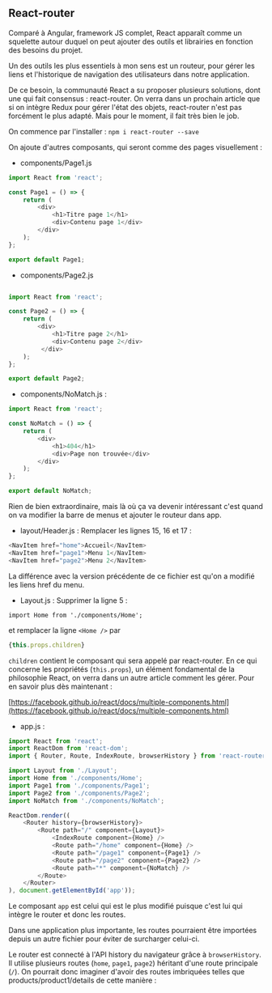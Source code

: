## React-router

Comparé à Angular, framework JS complet, React apparaît comme un squelette autour duquel on peut ajouter des outils et librairies en fonction des besoins du projet.

Un des outils les plus essentiels à mon sens est un routeur, pour gérer les liens et l'historique de navigation des utilisateurs dans notre application.

De ce besoin, la communauté React a su proposer plusieurs solutions, dont une qui fait consensus : react-router. On verra dans un prochain article que si on intègre Redux pour gérer l'état des objets, react-router n'est pas forcément le plus adapté. Mais pour le moment, il fait très bien le job.

On commence par l'installer :  `npm i react-router --save`

On ajoute d'autres composants, qui seront comme des pages visuellement :

- components/Page1.js

```js
import React from 'react';

const Page1 = () => {
    return (
        <div>
            <h1>Titre page 1</h1>
            <div>Contenu page 1</div>
        </div>
    );
};

export default Page1;
```

- components/Page2.js



```js

import React from 'react';

const Page2 = () => {
    return (
        <div>
            <h1>Titre page 2</h1>
            <div>Contenu page 2</div>
         </div>
    );
};

export default Page2;

```

- components/NoMatch.js :

```js
import React from 'react';

const NoMatch = () => {
    return (
        <div>
            <h1>404</h1>
            <div>Page non trouvée</div>
        </div>
    );
};

export default NoMatch;
```


Rien de bien extraordinaire, mais là où ça va devenir intéressant c'est quand on va modifier la barre de menus et ajouter le routeur dans app.

- layout/Header.js : Remplacer les lignes 15, 16 et 17 : 

```js
<NavItem href="home">Accueil</NavItem>
<NavItem href="page1">Menu 1</NavItem>
<NavItem href="page2">Menu 2</NavItem>
```

La différence avec la version précédente de ce fichier est qu'on a modifié les liens href du menu.

- Layout.js :  Supprimer la ligne 5 : 

`import Home from './components/Home';`

et remplacer la ligne `<Home />` par 

```js
{this.props.children}

```

`children` contient le composant qui sera appelé par react-router. En ce qui concerne les propriétés (`this.props`), un élément fondamental de la philosophie React, on verra dans un autre article comment les gérer. Pour en savoir plus dès maintenant : 

[https://facebook.github.io/react/docs/multiple-components.html](https://facebook.github.io/react/docs/multiple-components.html)

- app.js :

```js
import React from 'react';
import ReactDom from 'react-dom';
import { Router, Route, IndexRoute, browserHistory } from 'react-router';

import Layout from './Layout';
import Home from './components/Home';
import Page1 from './components/Page1';
import Page2 from './components/Page2';
import NoMatch from './components/NoMatch';

ReactDom.render((
    <Router history={browserHistory}>
        <Route path="/" component={Layout}>
            <IndexRoute component={Home} />
            <Route path="/home" component={Home} />
            <Route path="/page1" component={Page1} />        
            <Route path="/page2" component={Page2} />
            <Route path="*" component={NoMatch} />    
        </Route>
    </Router>
), document.getElementById('app'));
```

Le composant `app` est celui qui est le plus modifié puisque c'est lui qui intègre le router et donc les routes. 

Dans une application plus importante, les routes pourraient être importées depuis un autre fichier pour éviter de surcharger celui-ci.

Le router est connecté à l'API history du navigateur grâce à `browserHistory`. Il utilise plusieurs routes (`home`, `page1`, `page2`) héritant d'une route principale (`/`). On pourrait donc imaginer d'avoir des routes imbriquées telles que products/product1/details de cette manière : 
<Route path="/" component={Layout}>
 <Route path="/home" component={Home} />

 <Route path="/page1" component={Page1} />

 <Route path="/page2" component={Page2} />

 <Route path="*" component={NoMatch} />

 </Route>
